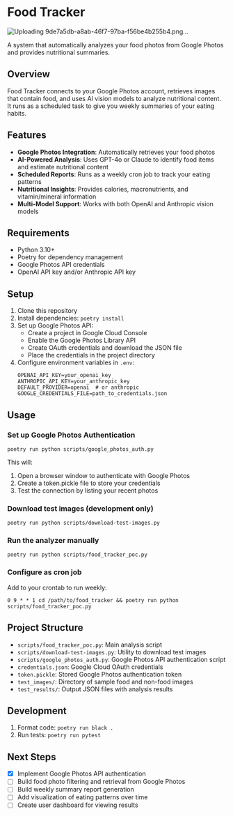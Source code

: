 # Food Tracker

![Uploading 9de7a5db-a8ab-46f7-97ba-f56be4b255b4.png…]()

A system that automatically analyzes your food photos from Google Photos and provides nutritional summaries.

## Overview

Food Tracker connects to your Google Photos account, retrieves images that contain food, and uses AI vision models to analyze nutritional content. It runs as a scheduled task to give you weekly summaries of your eating habits.

## Features

- **Google Photos Integration**: Automatically retrieves your food photos
- **AI-Powered Analysis**: Uses GPT-4o or Claude to identify food items and estimate nutritional content
- **Scheduled Reports**: Runs as a weekly cron job to track your eating patterns
- **Nutritional Insights**: Provides calories, macronutrients, and vitamin/mineral information
- **Multi-Model Support**: Works with both OpenAI and Anthropic vision models

## Requirements

- Python 3.10+
- Poetry for dependency management
- Google Photos API credentials
- OpenAI API key and/or Anthropic API key

## Setup

1. Clone this repository
2. Install dependencies: `poetry install`
3. Set up Google Photos API:
   - Create a project in Google Cloud Console
   - Enable the Google Photos Library API
   - Create OAuth credentials and download the JSON file
   - Place the credentials in the project directory
4. Configure environment variables in `.env`:
   ```
   OPENAI_API_KEY=your_openai_key
   ANTHROPIC_API_KEY=your_anthropic_key
   DEFAULT_PROVIDER=openai  # or anthropic
   GOOGLE_CREDENTIALS_FILE=path_to_credentials.json
   ```

## Usage

### Set up Google Photos Authentication
```
poetry run python scripts/google_photos_auth.py
```
This will:
1. Open a browser window to authenticate with Google Photos
2. Create a token.pickle file to store your credentials
3. Test the connection by listing your recent photos

### Download test images (development only)
```
poetry run python scripts/download-test-images.py
```

### Run the analyzer manually
```
poetry run python scripts/food_tracker_poc.py
```

### Configure as cron job
Add to your crontab to run weekly:
```
0 9 * * 1 cd /path/to/food_tracker && poetry run python scripts/food_tracker_poc.py
```

## Project Structure

- `scripts/food_tracker_poc.py`: Main analysis script
- `scripts/download-test-images.py`: Utility to download test images
- `scripts/google_photos_auth.py`: Google Photos API authentication script
- `credentials.json`: Google Cloud OAuth credentials
- `token.pickle`: Stored Google Photos authentication token
- `test_images/`: Directory of sample food and non-food images
- `test_results/`: Output JSON files with analysis results

## Development

1. Format code: `poetry run black .`
2. Run tests: `poetry run pytest`

## Next Steps

- [x] Implement Google Photos API authentication
- [ ] Build food photo filtering and retrieval from Google Photos
- [ ] Build weekly summary report generation
- [ ] Add visualization of eating patterns over time
- [ ] Create user dashboard for viewing results
